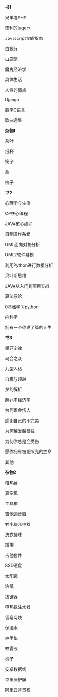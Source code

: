 

**书1**

兄弟连PHP

锋利的juqery

Javascript权威指南

白夜行

白鹿原

魔鬼经济学

具体生活

人性的弱点

Django

趣学C语言

歌曲选集



**杂物1**

茶叶

纸杯

筷子

盐

梳子



**书2**

心理学与生活

C#核心编程

JAVA核心编程

自制操作系统

UML面向对象分析

UML2软件建模

利用Python进行数据分析

贝叶斯思维

JAVA从入门到项目实战

算法导论

0基础学习python

内科学

拥有一个你说了算的人生



**书3**

墨菲定律

乌合之众

九型人格

自卑与超越

梦的解析

薛兆丰经济学

为何家会伤人

感谢自己的不完美

为何越爱越孤独

为何你总是会受伤

愿你拥有被爱照亮的生命

其他



**杂物2**

电热台

真空机

工具箱

吉他调音器

老电脑充电器

洗衣凝珠

插排

吉他套件

SSD硬盘

太阳镜

沾纸

拔键器

电热毯注水器

香皂两块

保湿水

护手垫

蚊香液

梳子

安卓数据线

苹果保护膜

阿里云背景布

